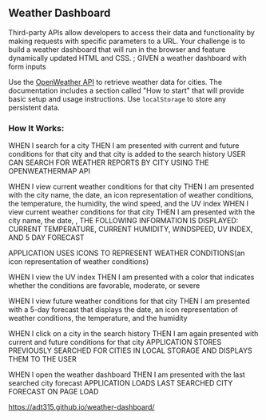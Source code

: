 ## Weather Dashboard

Third-party APIs allow developers to access their data and functionality by making requests with specific parameters to a URL. Your challenge is to build a weather dashboard that will run in the browser and feature dynamically updated HTML and CSS. ; GIVEN a weather dashboard with form inputs

Use the [OpenWeather API](https://openweathermap.org/api) to retrieve weather data for cities. The documentation includes a section called "How to start" that will provide basic setup and usage instructions. Use `localStorage` to store any persistent data.

### How It Works:

WHEN I search for a city THEN I am presented with current and future conditions for that city and that city is added to the search history
USER CAN SEARCH FOR WEATHER REPORTS BY CITY USING THE OPENWEATHERMAP API

WHEN I view current weather conditions for that city
THEN I am presented with the city name, the date, an icon representation of weather conditions, the temperature, the humidity, the wind speed, and the UV index
WHEN I view current weather conditions for that city THEN I am presented with the city name, the date, , 
THE FOLLOWING INFORMATION IS DISPLAYED: CURRENT TEMPERATURE, CURRENT HUMIDITY, WINDSPEED, UV INDEX, AND 5 DAY FORECAST

APPLICATION USES ICONS TO REPRESENT WEATHER CONDITIONS(an icon representation of weather conditions)


WHEN I view the UV index THEN I am presented with a color that indicates whether the conditions are favorable, moderate, or severe


WHEN I view future weather conditions for that city THEN I am presented with a 5-day forecast that displays the date, an icon representation of weather conditions, the temperature, and the humidity


WHEN I click on a city in the search history THEN I am again presented with current and future conditions for that city
APPLICATION STORES PREVIOUSLY SEARCHED FOR CITIES IN LOCAL STORAGE AND DISPLAYS THEM TO THE USER


WHEN I open the weather dashboard THEN I am presented with the last searched city forecast
APPLICATION LOADS LAST SEARCHED CITY FORECAST ON PAGE LOAD


https://adt315.github.io/weather-dashboard/
